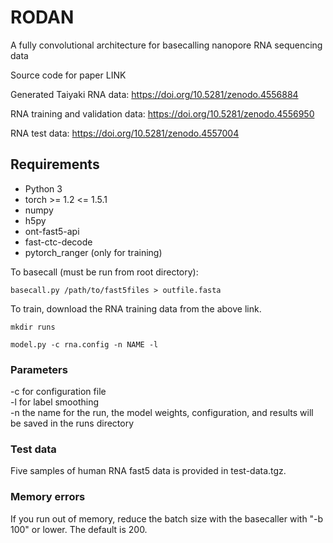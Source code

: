 # RODAN
A fully convolutional architecture for basecalling nanopore RNA sequencing data

Source code for paper LINK

Generated Taiyaki RNA data: https://doi.org/10.5281/zenodo.4556884

RNA training and validation data: https://doi.org/10.5281/zenodo.4556950

RNA test data: https://doi.org/10.5281/zenodo.4557004



## Requirements
* Python 3
* torch >= 1.2 <= 1.5.1
* numpy
* h5py
* ont-fast5-api
* fast-ctc-decode
* pytorch_ranger (only for training)

To basecall (must be run from root directory):

`basecall.py /path/to/fast5files > outfile.fasta`

To train, download the RNA training data from the above link.

`mkdir runs`

`model.py -c rna.config -n NAME -l`

### Parameters
-c for configuration file\
-l for label smoothing\
-n the name for the run, the model weights, configuration, and results will be saved in the runs directory

### Test data
Five samples of human RNA fast5 data is provided in test-data.tgz.

### Memory errors
If you run out of memory, reduce the batch size with the basecaller with "-b 100" or lower. The default is 200.
